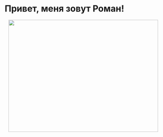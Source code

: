 # Привет, меня зовут Роман!

<div id="header" align="center">
  <img src="[https://giphy.com/embed/2IudUHdI075HL02Pkk](https://media4.giphy.com/media/2IudUHdI075HL02Pkk/giphy.gif?cid=ecf05e47qid7hcu111n2gfnehz9u7lomsens7bw08wrl8zc8&rid=giphy.gif&ct=g)" width="480" height="360" frameBorder="0" class="giphy-embed" >
</div>

